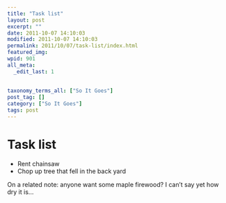 ```yaml
---
title: "Task list"
layout: post
excerpt: ""
date: 2011-10-07 14:10:03
modified: 2011-10-07 14:10:03
permalink: 2011/10/07/task-list/index.html
featured_img: 
wpid: 901
all_meta: 
  _edit_last: 1
  
  
taxonomy_terms_all: ["So It Goes"]
post_tag: []
category: ["So It Goes"]
tags: post
---
```


# Task list

- Rent chainsaw
- Chop up tree that fell in the back yard

On a related note: anyone want some maple firewood? I can’t say yet how dry it is…